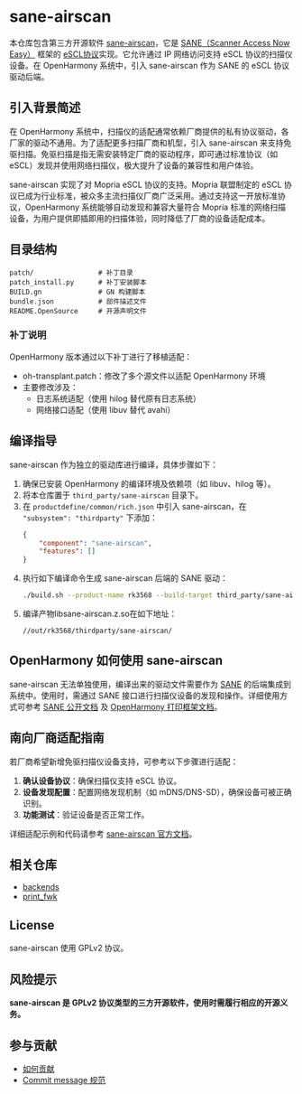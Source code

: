 # sane-airscan

本仓库包含第三方开源软件 [sane-airscan](https://github.com/alexpevzner/sane-airscan)，它是 [SANE（Scanner Access Now Easy）](http://www.sane-project.org/) 框架的 [eSCL协议](https://mopria.org/spec-download)实现。它允许通过 IP 网络访问支持 eSCL 协议的扫描仪设备。在 OpenHarmony 系统中，引入 sane-airscan 作为 SANE 的 eSCL 协议驱动后端。

## 引入背景简述

在 OpenHarmony 系统中，扫描仪的适配通常依赖厂商提供的私有协议驱动，各厂家的驱动不通用。为了适配更多扫描厂商和机型，引入 sane-airscan 来支持免驱扫描。免驱扫描是指无需安装特定厂商的驱动程序，即可通过标准协议（如 eSCL）发现并使用网络扫描仪，极大提升了设备的兼容性和用户体验。

sane-airscan 实现了对 Mopria eSCL 协议的支持。Mopria 联盟制定的 eSCL 协议已成为行业标准，被众多主流扫描仪厂商广泛采用。通过支持这一开放标准协议，OpenHarmony 系统能够自动发现和兼容大量符合 Mopria 标准的网络扫描设备，为用户提供即插即用的扫描体验，同时降低了厂商的设备适配成本。

## 目录结构

```
patch/                # 补丁目录
patch_install.py      # 补丁安装脚本 
BUILD.gn              # GN 构建脚本
bundle.json           # 部件描述文件
README.OpenSource     # 开源声明文件
```
### 补丁说明
OpenHarmony 版本通过以下补丁进行了移植适配：
- oh-transplant.patch：修改了多个源文件以适配 OpenHarmony 环境
- 主要修改涉及：
  - 日志系统适配（使用 hilog 替代原有日志系统）
  - 网络接口适配（使用 libuv 替代 avahi）

## 编译指导

sane-airscan 作为独立的驱动库进行编译，具体步骤如下：

1. 确保已安装 OpenHarmony 的编译环境及依赖项（如 libuv、hilog 等）。
2. 将本仓库置于 `third_party/sane-airscan` 目录下。
3. 在 `productdefine/common/rich.json` 中引入 sane-airscan，在 `"subsystem": "thirdparty"` 下添加：
   ```json
   {
       "component": "sane-airscan",
       "features": []
   }
   ```
4. 执行如下编译命令生成 sane-airscan 后端的 SANE 驱动：
   ```bash
   ./build.sh --product-name rk3568 --build-target third_party/sane-airscan:third_airscan
   ```
5. 编译产物libsane-airscan.z.so在如下地址：
    ```
    //out/rk3568/thirdparty/sane-airscan/
    ```

## OpenHarmony 如何使用 sane-airscan

sane-airscan 无法单独使用，编译出来的驱动文件需要作为 [SANE](https://gitee.com/openharmony/third_party_backends) 的后端集成到系统中。使用时，需通过 SANE 接口进行扫描仪设备的发现和操作。详细使用方式可参考 [SANE 公开文档](http://sane-project.org/docs.html) 及 [OpenHarmony 打印框架文档](https://gitee.com/openharmony/print_print_fwk)。

## 南向厂商适配指南

若厂商希望新增免驱扫描仪设备支持，可参考以下步骤进行适配：

1. **确认设备协议**：确保扫描仪支持 eSCL 协议。
2. **设备发现配置**：配置网络发现机制（如 mDNS/DNS-SD），确保设备可被正确识别。
3. **功能测试**：验证设备是否正常工作。

详细适配示例和代码请参考 [sane-airscan 官方文档](https://github.com/alexpevzner/sane-airscan)。

## 相关仓库

- [backends](https://gitee.com/openharmony/third_party_backends)
- [print_fwk](https://gitee.com/openharmony/print_print_fwk)

## License

sane-airscan 使用 GPLv2 协议。

## 风险提示

**sane-airscan 是 GPLv2 协议类型的三方开源软件，使用时需履行相应的开源义务。**

## 参与贡献

- [如何贡献](https://gitee.com/openharmony/docs/blob/HEAD/zh-cn/contribute/参与贡献.md)
- [Commit message 规范](https://gitee.com/openharmony/device_qemu/wikis/Commit%20message%E8%A7%84%E8%8C%83)